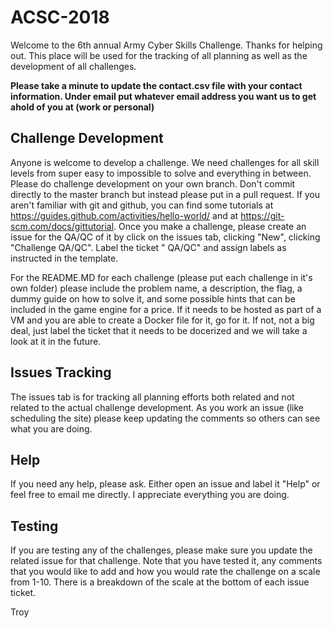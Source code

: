 # ACSC-2018

Welcome to the 6th annual Army Cyber Skills Challenge.  Thanks for helping out.  This place will be used for the tracking of all planning as well as the development of all challenges.  

**Please take a minute to update the contact.csv file with your contact information.  Under email put whatever email address you want us to get ahold of you at (work or personal)**

## Challenge Development
Anyone is welcome to develop a challenge.  We need challenges for all skill levels from super easy to impossible to solve and everything in between.  Please do challenge development on your own branch.  Don't commit directly to the master branch but instead please put in a pull request.  If you aren't familiar with git and github, you can find some tutorials at https://guides.github.com/activities/hello-world/ and at https://git-scm.com/docs/gittutorial.  Once you make a challenge, please create an issue for the QA/QC of it by click on the issues tab, clicking "New", clicking "Challenge QA/QC".  Label the ticket "<CHALLENGE NAME> QA/QC" and assign labels as instructed in the template.
  
For the README.MD for each challenge (please put each challenge in it's own folder) please include the problem name, a description, the flag, a dummy guide on how to solve it, and some possible hints that can be included in the game engine for a price.  If it needs to be hosted as part of a VM and you are able to create a Docker file for it, go for it.  If not, not a big deal, just label the ticket that it needs to be docerized and we will take a look at it in the future.

## Issues Tracking
The issues tab is for tracking all planning efforts both related and not related to the actual challenge development.  As you work an issue (like scheduling the site) please keep updating the comments so others can see what you are doing.

## Help
If you need any help, please ask.  Either open an issue and label it "Help" or feel free to email me directly.  I appreciate everything you are doing.

## Testing
If you are testing any of the challenges, please make sure you update the related issue for that challenge.  Note that you have tested it, any comments that you would like to add and how you would rate the challenge on a scale from 1-10.  There is a breakdown of the scale at the bottom of each issue ticket.

Troy
